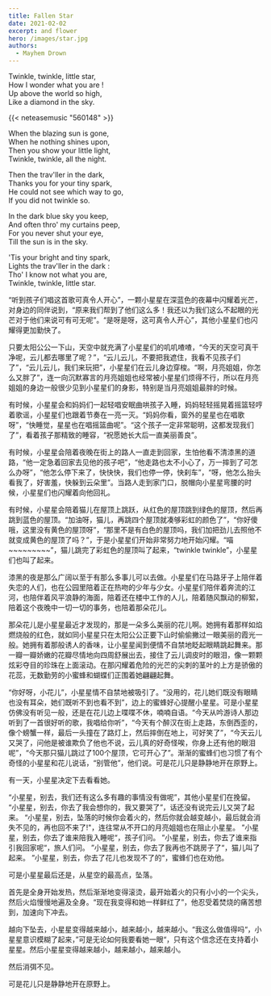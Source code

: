 ```yaml
---
title: Fallen Star
date: 2021-02-02
excerpt: and flower
hero: /images/star.jpg
authors:
  - Mayhem Drown
---
```


Twinkle, twinkle, little star, <br>
How I wonder what you are ! <br>
Up above the world so high, <br>
Like a diamond in the sky.

{{< neteasemusic "560148" >}}

When the blazing sun is gone, <br>
When he nothing shines upon, <br>
Then you show your little light, <br>
Twinkle, twinkle, all the night.

Then the trav'ller in the dark, <br>
Thanks you for your tiny spark, <br>
He could not see which way to go, <br>
If you did not twinkle so.

In the dark blue sky you keep, <br>
And often thro' my curtains peep, <br>
For you never shut your eye, <br>
Till the sun is in the sky.

'Tis your bright and tiny spark, <br>
Lights the trav'ller in the dark : <br>
Tho' I know not what you are, <br>
Twinkle, twinkle, little star.

“听到孩子们唱这首歌可真令人开心”，一颗小星星在深蓝色的夜幕中闪耀着光芒，对身边的同伴说到，“原来我们帮到了他们这么多！我还以为我们这么不起眼的光芒对于他们来说可有可无呢”。“是呀是呀，这可真令人开心”，其他小星星们也闪耀得更加勤快了。

只要太阳公公一下山，天空中就充满了小星星们的叽叽喳喳，“今天的天空可真干净呢，云儿都去哪里了呢？”，“云儿云儿，不要把我遮住，我看不见孩子们了”，“云儿云儿，我们来玩把”，小星星们在云儿身边穿梭。“啊，月亮姐姐，你怎么又胖了”，连一向沉默寡言的月亮姐姐也经常被小星星们烦得不行，所以在月亮姐姐的身边一般很少见到小星星们的身影，特别是当月亮姐姐最胖的时候。

有时候，小星星会和妈妈们一起轻唱安眠曲哄孩子入睡，妈妈轻轻摇晃着摇篮轻哼着歌谣，小星星们也跟着节奏在一亮一灭。“妈妈你看，窗外的星星也在唱歌呀”，“快睡觉，星星也在唱摇篮曲呢”。“这个孩子一定非常聪明，这都发现我们了”，看着孩子那精致的睡容，“祝愿她长大后一直美丽善良”。

有时候，小星星会陪着夜晚在街上的路人一直走到回家，生怕他看不清漆黑的道路，“他一定急着回家去见他的孩子吧”，“他走路也太不小心了，万一摔到了可怎么办呀”，“他怎么停下来了，快快快，我们也停一停，快刹车”，“呀，他怎么抬头看我了，好害羞，快躲到云朵里”。当路人走到家门口，脱帽向小星星弯腰的时候，小星星们也闪耀着向他回礼。

有时候，小星星会陪着猫儿在屋顶上跳跃，从红色的屋顶跳到绿色的屋顶，然后再跳到蓝色的屋顶。“加油呀，猫儿，再跳四个屋顶就凑够彩虹的颜色了”，“你好傻哦，这里没有黄色的屋顶呀”，“那里不是有白色的屋顶吗，我们加把劲儿去照他不就变成黄色的屋顶了吗？”，于是小星星们开始非常努力地开始闪耀。“喵~~~~~~~~~”，猫儿跳完了彩虹色的屋顶叫了起来，“twinkle twinkle”，小星星们也叫了起来。

漆黑的夜是那么广阔以至于有那么多事儿可以去做。小星星们在马路牙子上陪伴着失恋的人们，也在公园里陪着正在热吻的少年与少女。小星星们陪伴着奔流的江河，也陪伴着风平浪静的海面，陪着还在楼中工作的人儿，陪着随风飘动的柳絮，陪着这个夜晚中一切一切的事务，也陪着那朵花儿。

那朵花儿是小星星最近才发现的，那是一朵多么美丽的花儿啊。她拥有着那样如焰燃烧般的红色，就如同小星星只在太阳公公正要下山时偷偷撇过一眼美丽的霞光一般。她拥有着那般诱人的香味，让小星星闻到便情不自禁地眨起眼睛跳起舞来。那一瓣一瓣娇嫩的花瓣尽情地向四周舒展出去，接住了云儿调皮时的眼泪，像一颗颗炫彩夺目的珍珠在上面滚动。在那闪耀着危险的光芒的尖刺的茎叶的上方是骄傲的花蕊，无数勤劳的小蜜蜂和蝴蝶们正围着她翩翩起舞。

“你好呀，小花儿”，小星星情不自禁地被吸引了。“没用的，花儿她们既没有眼睛也没有耳朵，她们既听不到也看不到”，边上的蜜蜂好心提醒小星星。可是小星星仿佛没有听见一般，还是在花儿边上喋喋不休，喃喃自语。“今天从吟游诗人那边听到了一首很好听的歌，我唱给你听”，“今天有个醉汉在街上走路，东倒西歪的，像个螃蟹一样，最后一头撞在了路灯上，然后摔倒在地上，可好笑了”，“今天云儿又哭了，问他是被谁欺负了他也不说，云儿真的好奇怪唉，你身上还有他的眼泪呢”，“今天那只猫儿跳过了100个屋顶，它可开心了”。渐渐的蜜蜂们也习惯了有个奇怪的小星星和花儿说话，“别管他”，他们说。可是花儿只是静静地开在原野上。

有一天，小星星决定下去看看她。

“小星星，别去，我们还有这么多有趣的事情没有做呢”，其他小星星们在挽留。
“小星星，别去，你去了我会想你的，我又要哭了”，话还没有说完云儿又哭了起来。
“小星星，别去，坠落的时候你会着火的，然后你就会越变越小，最后就会消失不见的，再也回不来了!"，连往常从不开口的月亮姐姐也在阻止小星星。
”小星星，别去，你去了谁来陪我入睡呢“，孩子们问。
”小星星，别去，你去了谁来指引我回家呢“，旅人们问。
”小星星，别去，你去了我再也不跳房子了“，猫儿叫了起来。
”小星星，别去，你去了花儿也发现不了的“，蜜蜂们也在劝他。

可是小星星最后还是，从星空的最高点，坠落。

首先是全身开始发热，然后渐渐地变得滚烫，最开始着火的只有小小的一个尖头，然后火焰慢慢地遍及全身。“现在我变得和她一样鲜红了”，他忍受着焚烧的痛苦想到，加速向下冲去。

越向下坠去，小星星变得越来越小，越来越小，越来越小。“我这么做值得吗“，小星星意识模糊了起来，”可是无论如何我要看她一眼“，只有这个信念还在支持着小星星。然后小星星变得越来越小，越来越小，越来越小。

然后消弭不见。

可是花儿只是静静地开在原野上。
